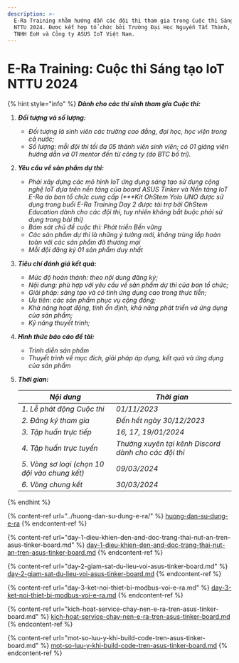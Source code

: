 ```yaml
---
description: >-
  E-Ra Training nhằm hướng dẫn các đội thi tham gia trong Cuộc thi Sáng tạo IoT
  NTTU 2024. Được kết hợp tổ chức bởi Trường Đại Học Nguyễn Tất Thành, Công ty
  TNHH EoH và Công ty ASUS IoT Việt Nam.
---
```


# E-Ra Training: Cuộc thi Sáng tạo IoT NTTU 2024

{% hint style="info" %}
_**Dành cho các thí sinh tham gia Cuộc thi:**_

1. _**Đối tượng và số lượng:**_
   * _Đối tượng là sinh viên các trường cao đẳng, đại học, học viện trong cả nước;_
   * _Số lượng: mỗi đội thi tối đa 05 thành viên sinh viên; có 01 giảng viên hướng dẫn và 01 mentor đến từ công ty (do BTC bố trí)._
2. _**Yêu cầu về sản phẩm dự thi:**_
   * _Phải xây dựng các mô hình IoT ứng dụng sáng tạo sử dụng cộng nghệ IoT dựa trên nền tảng của board ASUS Tinker và Nền tảng IoT E-Ra do ban tổ chức cung cấp (\*\*\*Kit OhStem Yolo UNO được sử dụng trong buổi E-Ra Training Day 2 được tài trợ bởi OhStem Education dành cho các đội thi, tuy nhiên không bắt buộc phải sử dụng trong bài thi)_
   * _Bám sát chủ đề cuộc thi: Phát triển Bền vững_
   * _Các sản phẩm dự thi là những ý tưởng mới, không trùng lắp hoàn toàn với các sản phẩm đã thương mại_
   * _Mỗi đội đăng ký 01 sản phẩm duy nhất_
3. _**Tiêu chí đánh giá kết quả:**_
   * _Mức độ hoàn thành: theo nội dung đăng ký;_
   * _Nội dung: phù hợp với yêu cầu về sản phẩm dự thi của ban tổ chức;_
   * _Giải pháp: sáng tạo và có tính ứng dụng cao trong thực tiễn;_
   * _Ưu tiên: các sản phẩm phục vụ cộng đồng;_
   * _Khả năng hoạt động, tính ổn định, khả năng phát triển và ứng dụng của sản phẩm;_
   * _Kỹ năng thuyết trình;_
4. _**Hình thức báo cáo đề tài:**_
   * _Trình diễn sản phẩm_
   * _Thuyết trình về mục đích, giải pháp áp dụng, kết quả và ứng dụng của sản phẩm_
5.  _**Thời gian:**_

    | _**Nội dung**_                                | _**Thời gian**_                                      |
    | --------------------------------------------- | ---------------------------------------------------- |
    | _1. Lễ phát động Cuộc thi_                    | _01/11/2023_                                         |
    | _2. Đăng ký tham gia_                         | _Đến hết ngày 30/12/2023_                            |
    | _3. Tập huấn trực tiếp_                       | _16, 17, 19/01/2024_                                 |
    | _4. Tập huấn trực tuyến_                      | _Thường xuyên tại kênh Discord dành cho các đội thi_ |
    | _5. Vòng sơ loại (chọn 10 đội vào chung kết)_ | _09/03/2024_                                         |
    | _6. Vòng chung kết_                           | _30/03/2024_                                         |
{% endhint %}

{% content-ref url="../huong-dan-su-dung-e-ra/" %}
[huong-dan-su-dung-e-ra](../huong-dan-su-dung-e-ra/)
{% endcontent-ref %}

{% content-ref url="day-1-dieu-khien-den-and-doc-trang-thai-nut-an-tren-asus-tinker-board.md" %}
[day-1-dieu-khien-den-and-doc-trang-thai-nut-an-tren-asus-tinker-board.md](day-1-dieu-khien-den-and-doc-trang-thai-nut-an-tren-asus-tinker-board.md)
{% endcontent-ref %}

{% content-ref url="day-2-giam-sat-du-lieu-voi-asus-tinker-board.md" %}
[day-2-giam-sat-du-lieu-voi-asus-tinker-board.md](day-2-giam-sat-du-lieu-voi-asus-tinker-board.md)
{% endcontent-ref %}

{% content-ref url="day-3-ket-noi-thiet-bi-modbus-voi-e-ra.md" %}
[day-3-ket-noi-thiet-bi-modbus-voi-e-ra.md](day-3-ket-noi-thiet-bi-modbus-voi-e-ra.md)
{% endcontent-ref %}

{% content-ref url="kich-hoat-service-chay-nen-e-ra-tren-asus-tinker-board.md" %}
[kich-hoat-service-chay-nen-e-ra-tren-asus-tinker-board.md](kich-hoat-service-chay-nen-e-ra-tren-asus-tinker-board.md)
{% endcontent-ref %}

{% content-ref url="mot-so-luu-y-khi-build-code-tren-asus-tinker-board.md" %}
[mot-so-luu-y-khi-build-code-tren-asus-tinker-board.md](mot-so-luu-y-khi-build-code-tren-asus-tinker-board.md)
{% endcontent-ref %}
